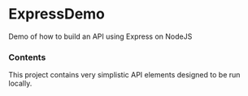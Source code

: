 # ExpressDemo
Demo of how to build an API using Express on NodeJS

### Contents
This project contains very simplistic API elements designed to be run locally.